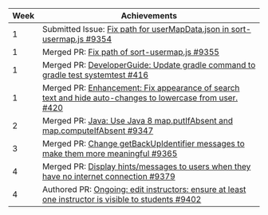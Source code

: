 Week | Achievements
---- | ------------
1 | Submitted Issue: [Fix path for userMapData.json in sort-usermap.js #9354](https://github.com/TEAMMATES/teammates/issues/9354)
1 | Merged PR: [Fix path of sort-usermap.js #9355](https://github.com/TEAMMATES/teammates/pull/9355)
1 | Merged PR: [DeveloperGuide: Update gradle command to gradle test systemtest #416](https://github.com/reposense/RepoSense/pull/416)
1 | Merged PR: [Enhancement: Fix appearance of search text and hide auto-changes to lowercase from user. #420](https://github.com/reposense/RepoSense/pull/420)
2 | Merged PR: [Java: Use Java 8 map.putIfAbsent and map.computeIfAbsent #9347](https://github.com/TEAMMATES/teammates/pull/9347)
3 | Merged PR: [Change getBackUpIdentifier messages to make them more meaningful #9365](https://github.com/TEAMMATES/teammates/pull/9365)
4 | Merged PR: [Display hints/messages to users when they have no internet connection #9379](https://github.com/TEAMMATES/teammates/pull/9379)
4 | Authored PR: [Ongoing: edit instructors: ensure at least one instructor is visible to students #9402](https://github.com/TEAMMATES/teammates/pull/9402)
